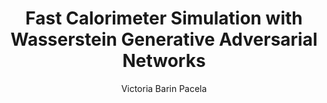 ---
paperId: 84
author: Victoria Barin Pacela
publicationauthor: Barin Pacela, V.
title: Fast Calorimeter Simulation with Wasserstein Generative Adversarial Networks
pdf: Poster_Barin_Victoria.pdf
poster: --
alt: --
type: Poster
topic: FAT
link: --
conference: neurips
year: 2019
tags: neurips-2019
location: Vancouver, Canada
---